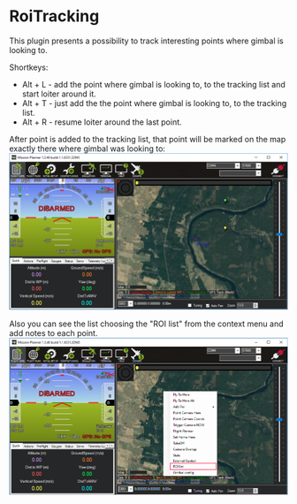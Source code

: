 # RoiTracking
This plugin presents a possibility to track interesting points where gimbal is looking to.

Shortkeys:
- Alt + L - add the point where gimbal is looking to, to the tracking list and start loiter around it.
- Alt + T - just add the the point where gimbal is looking to, to the tracking list.
- Alt + R - resume loiter around the last point.

After point is added to the tracking list, that point will be marked on the map exactly there where gimbal was looking to:
![ROI points on map](../media/roi-points-on-map.png)

Also you can see the list choosing the "ROI list" from the context menu and add notes to each point.
![ROI list menu item](../media/menu-roi-list.png)
